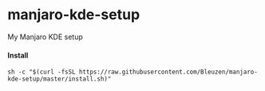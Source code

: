 # manjaro-kde-setup
My Manjaro KDE setup

#### Install

```
sh -c "$(curl -fsSL https://raw.githubusercontent.com/Bleuzen/manjaro-kde-setup/master/install.sh)"
```
